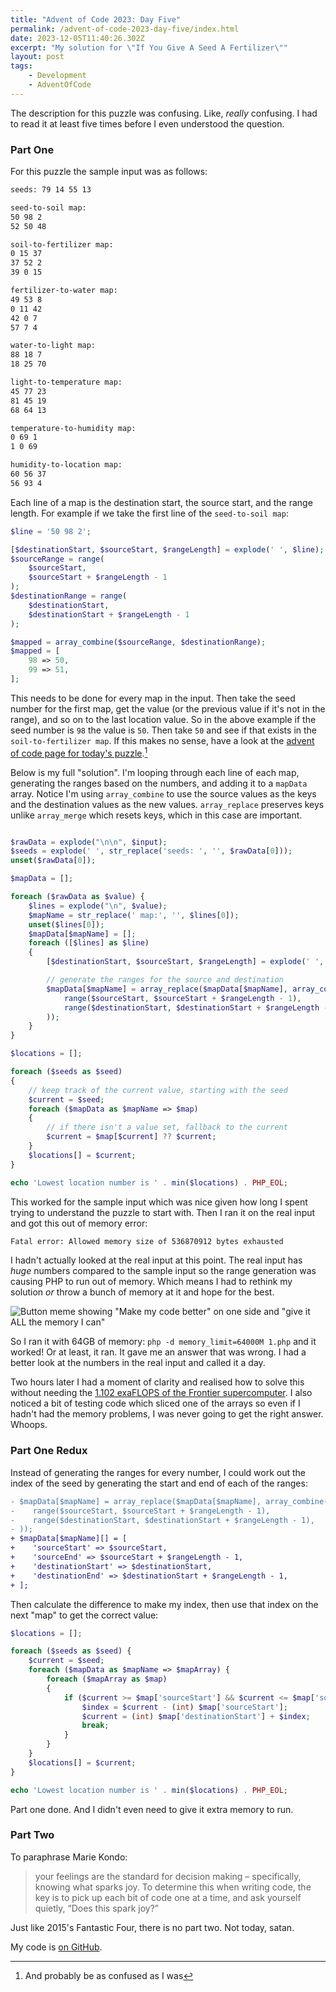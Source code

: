 ```yaml
---
title: "Advent of Code 2023: Day Five"
permalink: /advent-of-code-2023-day-five/index.html
date: 2023-12-05T11:40:26.302Z
excerpt: "My solution for \"If You Give A Seed A Fertilizer\""
layout: post
tags:
    - Development
    - AdventOfCode
---
```


The description for this puzzle was confusing. Like, _really_ confusing. I had to read it at least five times before I even understood the question.

### Part One

For this puzzle the sample input was as follows:

```txt
seeds: 79 14 55 13

seed-to-soil map:
50 98 2
52 50 48

soil-to-fertilizer map:
0 15 37
37 52 2
39 0 15

fertilizer-to-water map:
49 53 8
0 11 42
42 0 7
57 7 4

water-to-light map:
88 18 7
18 25 70

light-to-temperature map:
45 77 23
81 45 19
68 64 13

temperature-to-humidity map:
0 69 1
1 0 69

humidity-to-location map:
60 56 37
56 93 4
```

Each line of a map is the destination start, the source start, and the range length. For example if we take the first line of the `seed-to-soil map`:

```php
$line = '50 98 2';

[$destinationStart, $sourceStart, $rangeLength] = explode(' ', $line);
$sourceRange = range(
    $sourceStart, 
    $sourceStart + $rangeLength - 1
);
$destinationRange = range(
    $destinationStart, 
    $destinationStart + $rangeLength - 1
);

$mapped = array_combine($sourceRange, $destinationRange);
$mapped = [
    98 => 50,
    99 => 51,
];
```

This needs to be done for every map in the input. Then take the seed number for the first map, get the value (or the previous value if it's not in the range), and so on to the last location value. So in the above example if the seed number is `98` the value is `50`. Then take `50` and see if that exists in the `soil-to-fertilizer map`. If this makes no sense, have a look at the [advent of code page for today's puzzle](https://adventofcode.com/2023/day/5).[^1]

Below is my full "solution". I'm looping through each line of each map, generating the ranges based on the numbers, and adding it to a `mapData` array. Notice I'm using `array_combine` to use the source values as the keys and the destination values as the new values. `array_replace` preserves keys unlike `array_merge` which resets keys, which in this case are important.

```php

$rawData = explode("\n\n", $input);
$seeds = explode(' ', str_replace('seeds: ', '', $rawData[0]));
unset($rawData[0]);

$mapData = [];

foreach ($rawData as $value) {
    $lines = explode("\n", $value);
    $mapName = str_replace(' map:', '', $lines[0]);
    unset($lines[0]);
    $mapData[$mapName] = [];
    foreach ([$lines] as $line)
    {
        [$destinationStart, $sourceStart, $rangeLength] = explode(' ', $line);

        // generate the ranges for the source and destination
        $mapData[$mapName] = array_replace($mapData[$mapName], array_combine(
            range($sourceStart, $sourceStart + $rangeLength - 1),
            range($destinationStart, $destinationStart + $rangeLength - 1),
        ));
    }
}

$locations = [];

foreach ($seeds as $seed)
{
    // keep track of the current value, starting with the seed
    $current = $seed;
    foreach ($mapData as $mapName => $map)
    {
        // if there isn't a value set, fallback to the current
        $current = $map[$current] ?? $current;
    }
    $locations[] = $current;
}

echo 'Lowest location number is ' . min($locations) . PHP_EOL;
```

This worked for the sample input which was nice given how long I spent trying to understand the puzzle to start with. Then I ran it on the real input and got this out of memory error:

```bash
Fatal error: Allowed memory size of 536870912 bytes exhausted
```

I hadn't actually looked at the real input at this point. The real input has _huge_ numbers compared to the sample input so the range generation was causing PHP to run out of memory. Which means I had to rethink my solution _or_ throw a bunch of memory at it and hope for the best.

![Button meme showing "Make my code better" on one side and "give it ALL the memory I can"](https://rknightuk.s3.amazonaws.com/site/advent-button-meme.png)

So I ran it with 64GB of memory: `php -d memory_limit=64000M 1.php` and it worked! Or at least, it ran. It gave me an answer that was wrong. I had a better look at the numbers in the real input and called it a day. 

Two hours later I had a moment of clarity and realised how to solve this without needing the [1.102 exaFLOPS of the Frontier supercomputer](https://en.wikipedia.org/wiki/Frontier_(supercomputer)). I also noticed a bit of testing code which sliced one of the arrays so even if I hadn't had the memory problems, I was never going to get the right answer. Whoops.

### Part One Redux

Instead of generating the ranges for every number, I could work out the index of the seed by generating the start and end of each of the ranges:

```diff
- $mapData[$mapName] = array_replace($mapData[$mapName], array_combine(
-    range($sourceStart, $sourceStart + $rangeLength - 1),
-    range($destinationStart, $destinationStart + $rangeLength - 1),
- ));
+ $mapData[$mapName][] = [
+    'sourceStart' => $sourceStart,
+    'sourceEnd' => $sourceStart + $rangeLength - 1,
+    'destinationStart' => $destinationStart,
+    'destinationEnd' => $destinationStart + $rangeLength - 1,
+ ];
```

Then calculate the difference to make my index, then use that index on the next "map" to get the correct value:

```php
$locations = [];

foreach ($seeds as $seed) {
    $current = $seed;
    foreach ($mapData as $mapName => $mapArray) {
        foreach ($mapArray as $map)
        {
            if ($current >= $map['sourceStart'] && $current <= $map['sourceEnd']) {
                $index = $current - (int) $map['sourceStart'];
                $current = (int) $map['destinationStart'] + $index;
                break;
            }
        }
    }
    $locations[] = $current;
}

echo 'Lowest location number is ' . min($locations) . PHP_EOL;
```

Part one done. And I didn't even need to give it extra memory to run.

### Part Two

To paraphrase Marie Kondo:

> your feelings are the standard for decision making – specifically, knowing what sparks joy.  To determine this when writing code, the key is to pick up each bit of code one at a time, and ask yourself quietly, “Does this spark joy?”

Just like 2015's Fantastic Four, there is no part two. Not today, satan.

My code is [on GitHub](https://github.com/rknightuk/adventofcode/tree/main/2023/05).

[^1]: And probably be as confused as I was